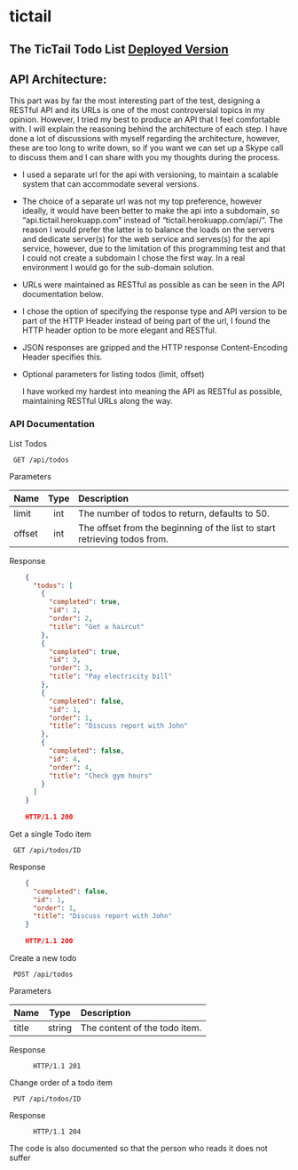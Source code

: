 tictail
==============

## The TicTail Todo List [Deployed Version](http://tictail.herokuapp.com/)


## API Architecture:

This part was by far the most interesting part of the test, designing a RESTful API 
and its URLs is one of the most controversial topics in my opinion. However, 
I tried my best to produce an API that I feel comfortable with. 
I will explain the reasoning behind the architecture of each step. 
I have done a lot of discussions with myself regarding the architecture, 
however, these are too long to write down, so if you want we can set up a
Skype call to discuss them and I can share with you my thoughts during the process.



* I used a separate url for the api with versioning, to maintain a scalable system that can 
accommodate several versions. 

* The choice of a separate url was not my top preference, however ideally, it would have been better to make the api
into a subdomain, so “api.tictail.herokuapp.com”  instead of “tictail.herokuapp.com/api/“. 
The reason I would prefer the latter is to balance the loads on the servers and dedicate server(s) for the web
service and serves(s) for the api service, however, due to the limitation of this programming test and that I
could not create a subdomain I chose the first way. In a real environment I would go for the sub-domain solution.

* URLs were maintained as RESTful as possible as can be seen in the API documentation below.

* I chose the option of specifying the response type and API version to be part of the HTTP Header instead of
being part of the url, I found the HTTP header option to be more elegant and RESTful.

* JSON responses are gzipped and the HTTP response Content-Encoding Header specifies this.

* Optional parameters for listing todos  (limit, offset)


     I have worked my hardest into meaning the API as RESTful as possible, maintaining RESTful URLs along the way.

### API Documentation
List Todos
          
     GET /api/todos
          
Parameters
     
| Name        | Type           | Description  |
| ------------- |:-------------:|:-----|
| limit      | int      |   The number of todos to return, defaults to 50. |
| offset | int      |    The offset from the beginning of the list to start retrieving todos from. |
     
Response
     
```json
    {
      "todos": [
        {
          "completed": true, 
          "id": 2, 
          "order": 2, 
          "title": "Get a haircut"
        }, 
        {
          "completed": true, 
          "id": 3, 
          "order": 3, 
          "title": "Pay electricity bill"
        }, 
        {
          "completed": false, 
          "id": 1, 
          "order": 1, 
          "title": "Discuss report with John"
        }, 
        {
          "completed": false, 
          "id": 4, 
          "order": 4, 
          "title": "Check gym hours"
        }
      ]
    }
    
    HTTP/1.1 200
```

Get a single Todo item
          
     GET /api/todos/ID

Response
     
```json
    {
      "completed": false, 
      "id": 1, 
      "order": 1, 
      "title": "Discuss report with John"
    }
  
    HTTP/1.1 200
```     

Create a new todo
     
     POST /api/todos
     
Parameters
     
| Name        | Type           | Description  |
| ------------- |:-------------:|:-----|
| title | string      |  The content of the todo item. |
          
Response

          HTTP/1.1 201
          
Change order of a todo item
     
     PUT /api/todos/ID
     
Response

          HTTP/1.1 204
          

The code is also documented so that the person who reads it does not suffer
